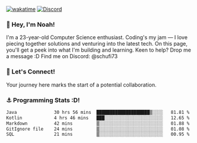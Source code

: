 [![wakatime](https://wakatime.com/badge/user/018b5c7c-fde2-4105-aa96-f5c758abb0a2.svg)](https://wakatime.com/@018b5c7c-fde2-4105-aa96-f5c758abb0a2)
[![Discord](https://img.shields.io/badge/Discord-5865F2?style=flat&logo=discord&logoColor=white)](https://discord.gg/eAW8AGXaGu)



### 👋 Hey, I'm Noah!
I'm a 23-year-old Computer Science enthusiast. Coding's my jam — I love piecing together solutions and venturing into the latest tech. On this page, you'll get a peek into what I'm building and learning. Keen to help? Drop me a message :D 
Find me on Discord: @schufi73

### 🤝 Let's Connect!
Your journey here marks the start of a potential collaboration.

### ⚓ Programming Stats :D!
<!--START_SECTION:waka-->

```txt
Java              30 hrs 56 mins  ████████████████████▒░░░░   81.81 %
Kotlin            4 hrs 46 mins   ███░░░░░░░░░░░░░░░░░░░░░░   12.65 %
Markdown          42 mins         ▒░░░░░░░░░░░░░░░░░░░░░░░░   01.88 %
GitIgnore file    24 mins         ▒░░░░░░░░░░░░░░░░░░░░░░░░   01.08 %
SQL               21 mins         ▒░░░░░░░░░░░░░░░░░░░░░░░░   00.95 %
```

<!--END_SECTION:waka-->
